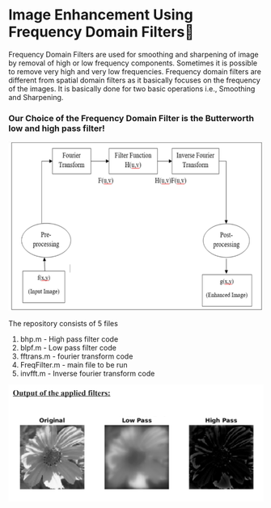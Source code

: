 # Image Enhancement Using Frequency Domain Filters🚥

<p> Frequency Domain Filters are used for smoothing and sharpening of image by removal of high or low frequency components. Sometimes it is possible to remove very high and very low frequencies. Frequency domain filters are different from spatial domain filters as it basically focuses on the frequency of the images. It is basically done for two basic operations i.e., Smoothing and Sharpening.</p>

### Our Choice of the Frequency Domain Filter is the Butterworth low and high pass filter!

![workflow](./images/butter.PNG)

The repository consists of 5 files
1. bhp.m - High pass filter code
2. blpf.m - Low pass filter code
3. fftrans.m - fourier transform code
4. FreqFilter.m - main file to be run
5. invfft.m - Inverse fourier transform code

![output](./images/output.PNG)
